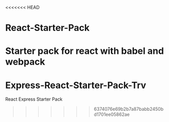 <<<<<<< HEAD
# React-Starter-Pack
Starter pack for react with babel and webpack
=======
# Express-React-Starter-Pack-Trv
React Express Starter Pack
>>>>>>> 6374076e69b2b7a87babb2450bd1701ee05862ae
